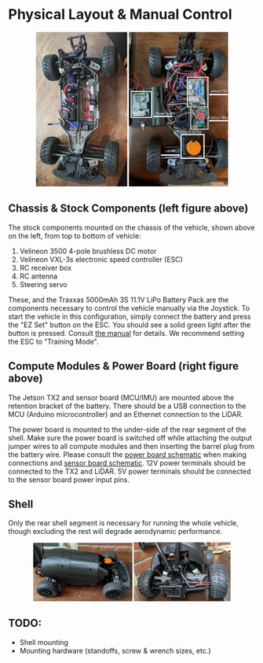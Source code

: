# Physical Layout & Manual Control

<p align="center">
  <img src="figures/chassis.jpg" width="37%" style="transform:rotate(180deg);">
  <img src="figures/compute-modules.png" width="40%">
</p>

## Chassis & Stock Components (left figure above)

The stock components mounted on the chassis of the vehicle, shown above on the left, from top to bottom of vehicle:
1. Velineon 3500 4-pole brushless DC motor
2. Velineon VXL-3s electronic speed controller (ESC)
3. RC receiver box
4. RC antenna
5. Steering servo

These, and the Traxxas 5000mAh 3S 11.1V LiPo Battery Pack are the components necessary to control the vehicle manually via the Joystick. To start the vehicle in this configuration, simply connect the battery and press the "EZ Set" button on the ESC. You should see a solid green light after the button is pressed. Consult [the manual](traxxas-ford-fiesta-st-rally-manual.pdf) for details. We recommend setting the ESC to "Training Mode".

## Compute Modules & Power Board (right figure above)

The Jetson TX2 and sensor board (MCU/IMU) are mounted above the retention bracket of the battery. There should be a USB connection to the MCU (Arduino microcontroller) and an Ethernet connection to the LiDAR.

The power board is mounted to the under-side of the rear segment of the shell.
Make sure the power board is switched off while attaching the output jumper wires to all compute modules and then inserting the barrel plug from the battery wire. Please consult the [power board schematic](power.md) when making connections and [sensor board schematic](sensor-board.md). 12V power terminals should be connected to the TX2 and LiDAR. 5V power terminals should be connected to the sensor board power input pins.

## Shell

Only the rear shell segment is necessary for running the whole vehicle, though excluding the rest will degrade aerodynamic performance.

<p align="center">
  <img src="figures/shell-side.jpg" width="40%">
  <img src="figures/shell-rear.jpg" width="39%">
</p>

## TODO:
- Shell mounting
- Mounting hardware (standoffs, screw & wrench sizes, etc.)
